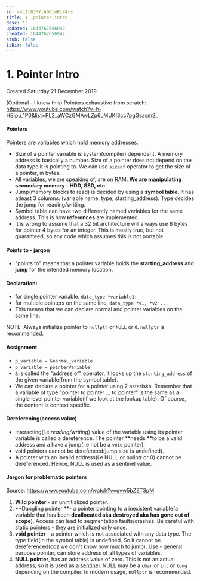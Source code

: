 ```yaml
---
id: v4LIl8JMYlAGGtoB174rs
title: 1 _pointer_intro
desc: ''
updated: 1644767656942
created: 1644767656942
stub: false
isDir: false
---
```

# 1. Pointer Intro
Created Saturday 21 December 2019

(Optional - I knew this) Pointers exhaustive from scratch: <https://www.youtube.com/watch?v=h-HBipu_1P0&list=PL2_aWCzGMAwLZp6LMUKI3cc7pgGsasm2_>

#### Pointers
Pointers are variables which hold memory addresses. 

* Size of a pointer variable is system(compiler) dependent. A memory address is basically a number. Size of a pointer does not depend on the data type it is pointing to. We can use ``sizeof`` operator to get the size of a pointer, in bytes.
* All variables, we are speaking of, are on RAM. **We are manipulating secondary memory - HDD, SSD, etc.**
* Jump(memory blocks to read) is decided by using a **symbol table**. It has atleast 3 columns. (variable name, type, starting_address). Type decides the jump for reading/writing.
* Symbol table can have two differently named variables for the same address. This is how **references** are implemented.
* It is wrong to assume that a 32 bit architecture will always use 8 bytes for pointer 4 bytes for an integer. This is mostly true, but not guaranteed, so any code which assumes this is not portable.


#### Points to - jargon

* "points to" means that a pointer variable holds the **starting_address** and **jump** for the intended memory location.


#### Declaration:

* for single pointer variable. ``data_type *variable1;``
* for multiple pointers on the same line, ``data_type *v1, *v2 ...``
* This means that we can declare normal and pointer variables on the same line.

NOTE: Always initialize pointer to ``nullptr`` or ``NULL`` or ``0``. ``nullptr`` is recommended.

#### Assignment

* ``p_variable = &normal_variable``
* ``p_variable = pointerVariable``
* ``&`` is called the "address of" operator, it looks up the ``starting_address`` of the given variable(from the symbol table).
* We can declare a pointer for a pointer using 2 asterisks. Remember that a variable of type "pointer to pointer ... to pointer" is the same as a single level pointer variable(if we look at the lookup table). Of course, the content is context specific.


#### Dereferening(access value)

* Interacting(i.e *reading/writing*) value of the variable using its pointer variable is called a dereference. The pointer **needs **to be a valid address and a have a jump(i.e not be a ``void`` pointer). 
* void pointers cannot be derefenced(jump size is undefined). 
* A pointer with an invalid address(i.e NULL or nullptr or 0) cannot be dereferenced. Hence, NULL is used as a sentinel value.


#### Jargon for problematic pointers
Source: <https://www.youtube.com/watch?v=uvw5bZZT3pM>

1. **Wild pointer** - an uninitialized pointer.
2. **Dangling pointer **- a pointer pointing to a inexistent variable(a variable that has been **deallocated **aka** destroyed **aka** has gone out of scope**).  Access can lead to segmentation faults/crashes. Be careful with static pointers - they are initialized only once.
3. **void pointer** - a pointer which is not associated with any data type. The type field(in the symbol table) is undefined. So it cannot be dereferenced(coz we don't know how much to jump). Use - general purpose pointer, can store address of all types of variables.
4. **NULL pointer**, has an address value of zero. This is not an actual address, so it is used as a [sentinel](https://en.wikipedia.org/wiki/Sentinel_value#:~:text=In%20computer%20programming%2C%20a%20sentinel,a%20loop%20or%20recursive%20algorithm.). NULL may be a ``char`` or ``int`` or ``long`` depending on the compiler. In modern usage, ``nullptr`` is recommended.


